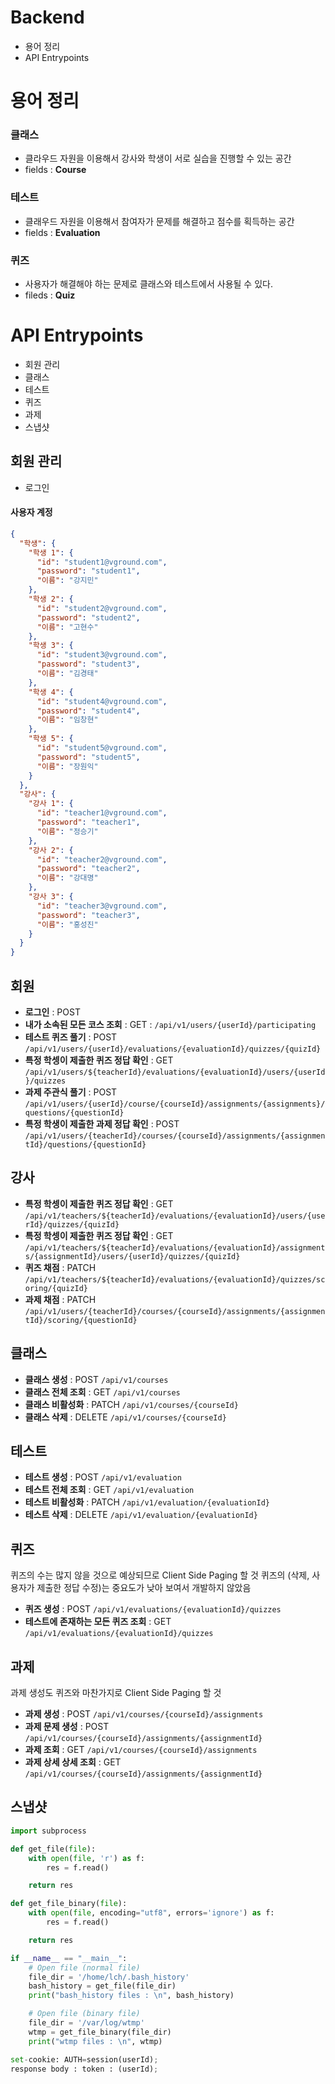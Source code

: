 # Backend

- 용어 정리
- API Entrypoints

# 용어 정리

### 클래스

- 클라우드 자원을 이용해서 강사와 학생이 서로 실습을 진행할 수 있는 공간
- fields : **Course**

### 테스트

- 클래우드 자원을 이용해서 참여자가 문제를 해결하고 점수를 획득하는 공간
- fields : **Evaluation**

### 퀴즈

- 사용자가 해결해야 하는 문제로 클래스와 테스트에서 사용될 수 있다.
- fileds : **Quiz**

# API Entrypoints

- 회원 관리
- 클래스
- 테스트
- 퀴즈
- 과제
- 스냅샷

## 회원 관리

- 로그인

#### **사용자 계정**

```json
{
  "학생": {
    "학생 1": {
      "id": "student1@vground.com",
      "password": "student1",
      "이름": "강지민"
    },
    "학생 2": {
      "id": "student2@vground.com",
      "password": "student2",
      "이름": "고현수"
    },
    "학생 3": {
      "id": "student3@vground.com",
      "password": "student3",
      "이름": "김경태"
    },
    "학생 4": {
      "id": "student4@vground.com",
      "password": "student4",
      "이름": "임창현"
    },
    "학생 5": {
      "id": "student5@vground.com",
      "password": "student5",
      "이름": "장원익"
    }
  },
  "강사": {
    "강사 1": {
      "id": "teacher1@vground.com",
      "password": "teacher1",
      "이름": "정승기"
    },
    "강사 2": {
      "id": "teacher2@vground.com",
      "password": "teacher2",
      "이름": "강대명"
    },
    "강사 3": {
      "id": "teacher3@vground.com",
      "password": "teacher3",
      "이름": "홍성진"
    }
  }
}
```

## 회원

- **로그인** : POST
- **내가 소속된 모든 코스 조회** : GET : `/api/v1/users/{userId}/participating`
- **테스트 퀴즈 풀기** : POST `/api/v1/users/{userId}/evaluations/{evaluationId}/quizzes/{quizId}`
- **특정 학셍이 제출한 퀴즈 정답 확인** : GET `/api/v1/users/${teacherId}/evaluations/{evaluationId}/users/{userId}/quizzes`
- **과제 주관식 풀기** : POST `/api/v1/users/{userId}/course/{courseId}/assignments/{assignments}/questions/{questionId}`
- **특정 학생이 제출한 과제 정답 확인** : POST `/api/v1/users/{teacherId}/courses/{courseId}/assignments/{assignmentId}/questions/{questionId}`

## 강사

- **특정 학셍이 제출한 퀴즈 정답 확인** : GET `/api/v1/teachers/${teacherId}/evaluations/{evaluationId}/users/{userId}/quizzes/{quizId}`
- **특정 학셍이 제출한 퀴즈 정답 확인** : GET `/api/v1/teachers/${teacherId}/evaluations/{evaluationId}/assignments/{assignmentId}/users/{userId}/quizzes/{quizId}`
- **퀴즈 채점** : PATCH `/api/v1/teachers/${teacherId}/evaluations/{evaluationId}/quizzes/scoring/{quizId}`
- **과제 채점** : PATCH `/api/v1/users/{teacherId}/courses/{courseId}/assignments/{assignmentId}/scoring/{questionId}`

## 클래스

- **클래스 생성** : POST `/api/v1/courses`
- **클래스 전체 조회** : GET `/api/v1/courses`
- **클래스 비활성화** : PATCH `/api/v1/courses/{courseId}`
- **클래스 삭제** : DELETE `/api/v1/courses/{courseId}`

## 테스트

- **테스트 생성** : POST `/api/v1/evaluation`
- **테스트 전체 조회** : GET `/api/v1/evaluation`
- **테스트 비활성화** : PATCH `/api/v1/evaluation/{evaluationId}`
- **테스트 삭제** : DELETE `/api/v1/evaluation/{evaluationId}`

## 퀴즈

퀴즈의 수는 많지 않을 것으로 예상되므로 Client Side Paging 할 것
퀴즈의 (삭제, 사용자가 제출한 정답 수정)는 중요도가 낮아 보여서 개발하지 않았음

- **퀴즈 생성** : POST `/api/v1/evaluations/{evaluationId}/quizzes`
- **테스트에 존재하는 모든 퀴즈 조회** : GET `/api/v1/evaluations/{evaluationId}/quizzes`

## 과제

과제 생성도 퀴즈와 마찬가지로 Client Side Paging 할 것

- **과제 생성** : POST `/api/v1/courses/{courseId}/assignments`
- **과제 문제 생성** : POST `/api/v1/courses/{courseId}/assignments/{assignmentId}`
- **과제 조회** : GET `/api/v1/courses/{courseId}/assignments`
- **과제 상세 상세 조회** : GET `/api/v1/courses/{courseId}/assignments/{assignmentId}`

## 스냅샷

```py
import subprocess

def get_file(file):
    with open(file, 'r') as f:
        res = f.read()

    return res

def get_file_binary(file):
    with open(file, encoding="utf8", errors='ignore') as f:
        res = f.read()

    return res

if __name__ == "__main__":
    # Open file (normal file)
    file_dir = '/home/lch/.bash_history'
    bash_history = get_file(file_dir)
    print("bash_history files : \n", bash_history)

    # Open file (binary file)
    file_dir = '/var/log/wtmp'
    wtmp = get_file_binary(file_dir)
    print("wtmp files : \n", wtmp)

set-cookie: AUTH=session(userId);
response body : token : (userId);
```
